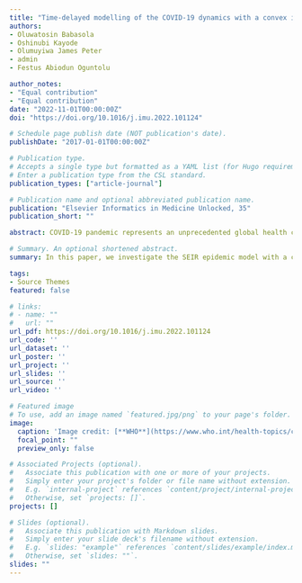 ```yaml
---
title: "Time-delayed modelling of the COVID-19 dynamics with a convex incidence rate"
authors:
- Oluwatosin Babasola
- Oshinubi Kayode 
- Olumuyiwa James Peter
- admin
- Festus Abiodun Oguntolu 

author_notes:
- "Equal contribution"
- "Equal contribution"
date: "2022-11-01T00:00:00Z"
doi: "https://doi.org/10.1016/j.imu.2022.101124"

# Schedule page publish date (NOT publication's date).
publishDate: "2017-01-01T00:00:00Z"

# Publication type.
# Accepts a single type but formatted as a YAML list (for Hugo requirements).
# Enter a publication type from the CSL standard.
publication_types: ["article-journal"]

# Publication name and optional abbreviated publication name.
publication: "Elsevier Informatics in Medicine Unlocked, 35"
publication_short: ""

abstract: COVID-19 pandemic represents an unprecedented global health crisis which has an enormous impact on the world population and economy. Many scientists and researchers have combined efforts to develop an approach to tackle this crisis and as a result, researchers have developed several approaches for understanding the COVID-19 transmission dynamics and the way of mitigating its effect. The implementation of a mathematical model has proven helpful in further understanding the behaviour which has helped the policymaker in adopting the best policy necessary for reducing the spread. Most models are based on a system of equations which assume an instantaneous change in the transmission dynamics. However, it is believed that SARS-COV-2 have an incubation period before the tendency of transmission. Therefore, to capture the dynamics adequately, there would be a need for the inclusion of delay parameters which will account for the delay before an exposed individual could become infected. Hence, in this paper, we investigate the SEIR epidemic model with a convex incidence rate incorporated with a time delay. We first discussed the epidemic model as a form of a classical ordinary differential equation and then the inclusion of a delay to represent the period in which the susceptible and exposed individuals became infectious. Secondly, we identify the disease-free together with the endemic equilibrium state and examine their stability by adopting the delay differential equation stability theory. Thereafter, we carried out numerical simulations with suitable parameters choice to illustrate the theoretical result of the system and for a better understanding of the model dynamics. We also vary the length of the delay to illustrate the changes in the model as the delay parameters change which enables us to further gain an insight into the effect of the included delay in a dynamical system. The result confirms that the inclusion of delay destabilises the system and it forces the system to exhibit an oscillatory behaviour which leads to a periodic solution and it further helps us to gain more insight into the transmission dynamics of the disease and strategy to reduce the risk of infection.

# Summary. An optional shortened abstract.
summary: In this paper, we investigate the SEIR epidemic model with a convex incidence rate incorporated with a time delay. We first discussed the epidemic model as a form of a classical ordinary differential equation and then the inclusion of a delay to represent the period in which the susceptible and exposed individuals became infectious.

tags:
- Source Themes
featured: false

# links:
# - name: ""
#   url: ""
url_pdf: https://doi.org/10.1016/j.imu.2022.101124
url_code: ''
url_dataset: ''
url_poster: ''
url_project: ''
url_slides: ''
url_source: ''
url_video: ''

# Featured image
# To use, add an image named `featured.jpg/png` to your page's folder. 
image:
  caption: 'Image credit: [**WHO**](https://www.who.int/health-topics/coronavirus#tab=tab_1)'
  focal_point: ""
  preview_only: false

# Associated Projects (optional).
#   Associate this publication with one or more of your projects.
#   Simply enter your project's folder or file name without extension.
#   E.g. `internal-project` references `content/project/internal-project/index.md`.
#   Otherwise, set `projects: []`.
projects: []

# Slides (optional).
#   Associate this publication with Markdown slides.
#   Simply enter your slide deck's filename without extension.
#   E.g. `slides: "example"` references `content/slides/example/index.md`.
#   Otherwise, set `slides: ""`.
slides: ""
---
```

